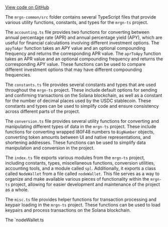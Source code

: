 [View code on GitHub](https://github.com/mrgnlabs/mrgn-ts/.autodoc/docs/json/packages/mrgn-common/src)

The `mrgn-common/src` folder contains several TypeScript files that provide various utility functions, constants, and types for the `mrgn-ts` project.

The `accounting.ts` file provides two functions for converting between annual percentage rate (APR) and annual percentage yield (APY), which are useful for financial calculations involving different investment options. The `apyToApr` function takes an APY value and an optional compounding frequency and returns the corresponding APR value. The `aprToApy` function takes an APR value and an optional compounding frequency and returns the corresponding APY value. These functions can be used to compare different investment options that may have different compounding frequencies.

The `constants.ts` file provides several constants and types that are used throughout the `mrgn-ts` project. These include default options for sending and confirming transactions on the Solana blockchain, as well as a constant for the number of decimal places used by the USDC stablecoin. These constants and types can be used to simplify code and ensure consistency across different parts of the project.

The `conversion.ts` file provides several utility functions for converting and manipulating different types of data in the `mrgn-ts` project. These include functions for converting wrapped I80F48 numbers to `BigNumber` objects, converting token amounts between UI and native representations, and shortening addresses. These functions can be used to simplify data manipulation and conversion in the project.

The `index.ts` file exports various modules from the `mrgn-ts` project, including constants, types, miscellaneous functions, conversion utilities, accounting tools, and a module called `spl`. Additionally, it exports a class called `NodeWallet` from a file called `nodeWallet`. This file serves as a way to organize and make available various pieces of functionality within the `mrgn-ts` project, allowing for easier development and maintenance of the project as a whole.

The `misc.ts` file provides helper functions for transaction processing and keypair loading in the `mrgn-ts` project. These functions can be used to load keypairs and process transactions on the Solana blockchain.

The `nodeWallet.ts
